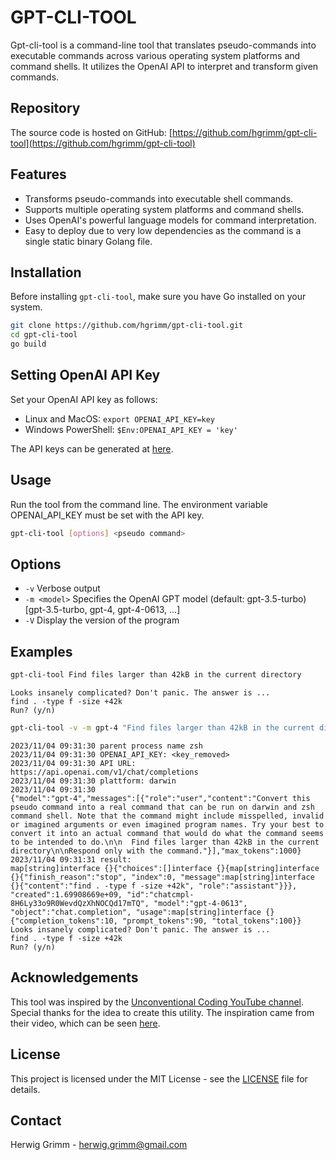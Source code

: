 # GPT-CLI-TOOL

Gpt-cli-tool is a command-line tool that translates pseudo-commands into executable commands across various operating system platforms and command shells. It utilizes the OpenAI API to interpret and transform given commands. 


## Repository

The source code is hosted on GitHub: [https://github.com/hgrimm/gpt-cli-tool](https://github.com/hgrimm/gpt-cli-tool)

## Features

- Transforms pseudo-commands into executable shell commands.
- Supports multiple operating system platforms and command shells.
- Uses OpenAI's powerful language models for command interpretation.
- Easy to deploy due to very low dependencies as the command is a single static binary Golang file.

## Installation

Before installing `gpt-cli-tool`, make sure you have Go installed on your system.

```bash
git clone https://github.com/hgrimm/gpt-cli-tool.git
cd gpt-cli-tool
go build
```

## Setting OpenAI API Key

Set your OpenAI API key as follows:

- Linux and MacOS: `export OPENAI_API_KEY=key`
- Windows PowerShell: `$Env:OPENAI_API_KEY = 'key'`

The API keys can be generated at [here](https://platform.openai.com/account/api-keys).

## Usage

Run the tool from the command line. The environment variable OPENAI_API_KEY must be set with the API key.

```sh
gpt-cli-tool [options] <pseudo command>
```

## Options

- `-v` Verbose output
- `-m <model>` Specifies the OpenAI GPT model (default: gpt-3.5-turbo) [gpt-3.5-turbo, gpt-4, gpt-4-0613, ...]
- `-V` Display the version of the program

## Examples

```sh
gpt-cli-tool Find files larger than 42kB in the current directory
```

```
Looks insanely complicated? Don't panic. The answer is ...
find . -type f -size +42k
Run? (y/n) 
```

```sh
gpt-cli-tool -v -m gpt-4 "Find files larger than 42kB in the current directory"
```

```
2023/11/04 09:31:30 parent process name zsh
2023/11/04 09:31:30 OPENAI_API_KEY: <key_removed>
2023/11/04 09:31:30 API URL: https://api.openai.com/v1/chat/completions
2023/11/04 09:31:30 plattform: darwin
2023/11/04 09:31:30 
{"model":"gpt-4","messages":[{"role":"user","content":"Convert this pseudo command into a real command that can be run on darwin and zsh command shell. Note that the command might include misspelled, invalid or imagined arguments or even imagined program names. Try your best to convert it into an actual command that would do what the command seems to be intended to do.\n\n  Find files larger than 42kB in the current directory\n\nRespond only with the command."}],"max_tokens":1000}
2023/11/04 09:31:31 result:
map[string]interface {}{"choices":[]interface {}{map[string]interface {}{"finish_reason":"stop", "index":0, "message":map[string]interface {}{"content":"find . -type f -size +42k", "role":"assistant"}}}, "created":1.69908669e+09, "id":"chatcmpl-8H6Ly33o9R0WevdQzXhNOCQd17mTQ", "model":"gpt-4-0613", "object":"chat.completion", "usage":map[string]interface {}{"completion_tokens":10, "prompt_tokens":90, "total_tokens":100}}
Looks insanely complicated? Don't panic. The answer is ...
find . -type f -size +42k
Run? (y/n) 
```

## Acknowledgements

This tool was inspired by the [Unconventional Coding YouTube channel](https://www.youtube.com/@unconv). Special thanks for the idea to create this utility. The inspiration came from their video, which can be seen [here](https://www.youtube.com/watch?v=3LJ30aeT0uY).

## License

This project is licensed under the MIT License - see the [LICENSE](LICENSE) file for details.

## Contact

Herwig Grimm - herwig.grimm@gmail.com


